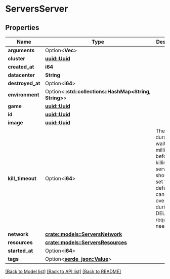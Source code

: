 # ServersServer

## Properties

Name | Type | Description | Notes
------------ | ------------- | ------------- | -------------
**arguments** | Option<**Vec<String>**> |  | [optional]
**cluster** | [**uuid::Uuid**](uuid::Uuid.md) |  | 
**created_at** | **i64** |  | 
**datacenter** | **String** |  | 
**destroyed_at** | Option<**i64**> |  | [optional]
**environment** | Option<**::std::collections::HashMap<String, String>**> |  | [optional]
**game** | [**uuid::Uuid**](uuid::Uuid.md) |  | 
**id** | [**uuid::Uuid**](uuid::Uuid.md) |  | 
**image** | [**uuid::Uuid**](uuid::Uuid.md) |  | 
**kill_timeout** | Option<**i64**> | The duration to wait for in milliseconds before killing the server. This should be set to a safe default, and can be overridden during a DELETE request if needed. | [optional]
**network** | [**crate::models::ServersNetwork**](ServersNetwork.md) |  | 
**resources** | [**crate::models::ServersResources**](ServersResources.md) |  | 
**started_at** | Option<**i64**> |  | [optional]
**tags** | Option<[**serde_json::Value**](.md)> |  | 

[[Back to Model list]](../README.md#documentation-for-models) [[Back to API list]](../README.md#documentation-for-api-endpoints) [[Back to README]](../README.md)


